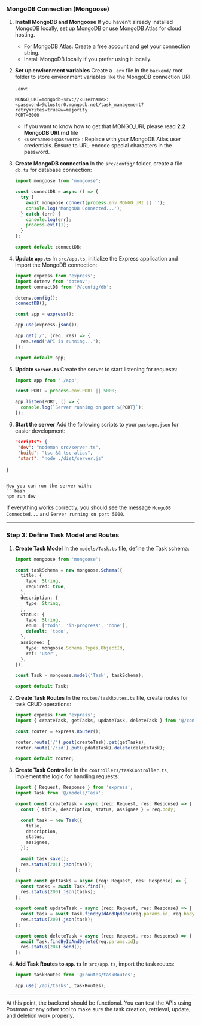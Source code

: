 ### **MongoDB Connection (Mongoose)**

1. **Install MongoDB and Mongoose**
   If you haven’t already installed MongoDB locally, set up MongoDB or use MongoDB Atlas for cloud hosting.

   - For MongoDB Atlas: Create a free account and get your connection string.
   - Install MongoDB locally if you prefer using it locally.

2. **Set up environment variables**
   Create a `.env` file in the `backend/` root folder to store environment variables like the MongoDB connection URI.

   `.env`:
   ```env
   MONGO_URI=mongodb+srv://<username>:<password>@cluster0.mongodb.net/task_management?retryWrites=true&w=majority
   PORT=3000
   ```
    - If you want to know how to get that MONGO_URI, please read **2.2 MongoDB URI.md** file
    - `<username>:<password>` : Replace with your MongoDB Atlas user credentials. Ensure to URL-encode special characters in the password.
    
3. **Create MongoDB connection**
   In the `src/config/` folder, create a file `db.ts` for database connection:

   ```ts
   import mongoose from 'mongoose';

   const connectDB = async () => {
     try {
       await mongoose.connect(process.env.MONGO_URI || '');
       console.log('MongoDB Connected...');
     } catch (err) {
       console.log(err);
       process.exit(1);
     }
   };

   export default connectDB;
   ```

4. **Update `app.ts`**
   In `src/app.ts`, initialize the Express application and import the MongoDB connection:

   ```ts
   import express from 'express';
   import dotenv from 'dotenv';
   import connectDB from '@/config/db';

   dotenv.config();
   connectDB();

   const app = express();

   app.use(express.json());

   app.get('/', (req, res) => {
     res.send('API is running...');
   });

   export default app;
   ```

5. **Update `server.ts`**
   Create the server to start listening for requests:

   ```ts
   import app from './app';

   const PORT = process.env.PORT || 5000;

   app.listen(PORT, () => {
     console.log(`Server running on port ${PORT}`);
   });
   ```

6. **Start the server**
   Add the following scripts to your `package.json` for easier development:

   ```json
   "scripts": {
    "dev": "nodemon src/server.ts",
    "build": "tsc && tsc-alias",
    "start": "node ./dist/server.js"
  }
   ```

   Now you can run the server with:
   ```bash
   npm run dev
   ```

   If everything works correctly, you should see the message `MongoDB Connected...` and `Server running on port 5000`.

---

### **Step 3: Define Task Model and Routes**
1. **Create Task Model**
   In the `models/Task.ts` file, define the Task schema:

   ```ts
   import mongoose from 'mongoose';

   const taskSchema = new mongoose.Schema({
     title: {
       type: String,
       required: true,
     },
     description: {
       type: String,
     },
     status: {
       type: String,
       enum: ['todo', 'in-progress', 'done'],
       default: 'todo',
     },
     assignee: {
       type: mongoose.Schema.Types.ObjectId,
       ref: 'User',
     },
   });

   const Task = mongoose.model('Task', taskSchema);

   export default Task;
   ```

2. **Create Task Routes**
   In the `routes/taskRoutes.ts` file, create routes for task CRUD operations:

   ```ts
   import express from 'express';
   import { createTask, getTasks, updateTask, deleteTask } from '@/controllers/taskController';

   const router = express.Router();

   router.route('/').post(createTask).get(getTasks);
   router.route('/:id').put(updateTask).delete(deleteTask);

   export default router;
   ```

3. **Create Task Controller**
   In the `controllers/taskController.ts`, implement the logic for handling requests:

   ```ts
   import { Request, Response } from 'express';
   import Task from '@/models/Task';

   export const createTask = async (req: Request, res: Response) => {
     const { title, description, status, assignee } = req.body;

     const task = new Task({
       title,
       description,
       status,
       assignee,
     });

     await task.save();
     res.status(201).json(task);
   };

   export const getTasks = async (req: Request, res: Response) => {
     const tasks = await Task.find();
     res.status(200).json(tasks);
   };

   export const updateTask = async (req: Request, res: Response) => {
     const task = await Task.findByIdAndUpdate(req.params.id, req.body, { new: true });
     res.status(200).json(task);
   };

   export const deleteTask = async (req: Request, res: Response) => {
     await Task.findByIdAndDelete(req.params.id);
     res.status(204).send();
   };
   ```

4. **Add Task Routes to `app.ts`**
   In `src/app.ts`, import the task routes:

   ```ts
   import taskRoutes from '@/routes/taskRoutes';

   app.use('/api/tasks', taskRoutes);
   ```

---

At this point, the backend should be functional. You can test the APIs using Postman or any other tool to make sure the task creation, retrieval, update, and deletion work properly.
